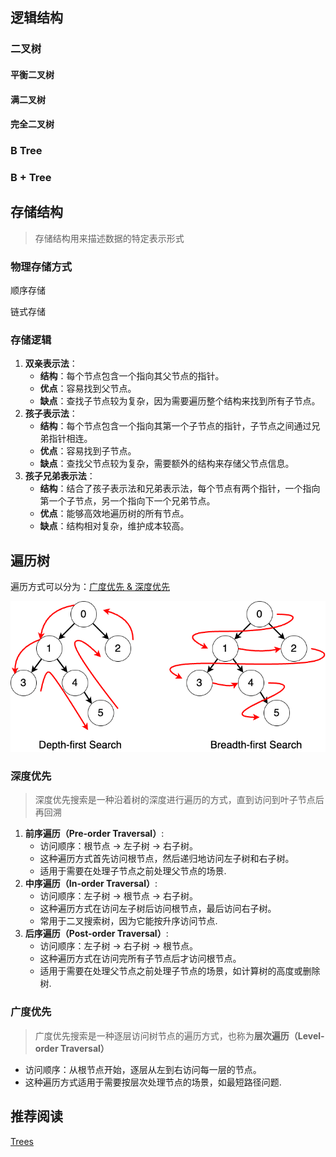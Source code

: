 ## 逻辑结构

### 二叉树



#### 平衡二叉树



#### 满二叉树



#### 完全二叉树







### B Tree



### B + Tree



## 存储结构

> 存储结构用来描述数据的特定表示形式



### 物理存储方式

顺序存储

链式存储



### 存储逻辑

1. **双亲表示法**：
   - **结构**：每个节点包含一个指向其父节点的指针。
   - **优点**：容易找到父节点。
   - **缺点**：查找子节点较为复杂，因为需要遍历整个结构来找到所有子节点。
2. **孩子表示法**：
   - **结构**：每个节点包含一个指向其第一个子节点的指针，子节点之间通过兄弟指针相连。
   - **优点**：容易找到子节点。
   - **缺点**：查找父节点较为复杂，需要额外的结构来存储父节点信息。
3. **孩子兄弟表示法**：
   - **结构**：结合了孩子表示法和兄弟表示法，每个节点有两个指针，一个指向第一个子节点，另一个指向下一个兄弟节点。
   - **优点**：能够高效地遍历树的所有节点。
   - **缺点**：结构相对复杂，维护成本较高。



## 遍历树

遍历方式可以分为：[广度优先 & 深度优先](https://moonbitlang.github.io/moonbit-textbook/trees/#binary-trees)

![](./imgs/DFS&BFS.webp)

### 深度优先

> 深度优先搜索是一种沿着树的深度进行遍历的方式，直到访问到叶子节点后再回溯

1. **前序遍历（Pre-order Traversal）**:
   - 访问顺序：根节点 -> 左子树 -> 右子树。
   - 这种遍历方式首先访问根节点，然后递归地访问左子树和右子树。
   - 适用于需要在处理子节点之前处理父节点的场景.
2. **中序遍历（In-order Traversal）**:
   - 访问顺序：左子树 -> 根节点 -> 右子树。
   - 这种遍历方式在访问左子树后访问根节点，最后访问右子树。
   - 常用于二叉搜索树，因为它能按升序访问节点.
3. **后序遍历（Post-order Traversal）**:
   - 访问顺序：左子树 -> 右子树 -> 根节点。
   - 这种遍历方式在访问完所有子节点后才访问根节点。
   - 适用于需要在处理父节点之前处理子节点的场景，如计算树的高度或删除树.

### 广度优先

> 广度优先搜索是一种逐层访问树节点的遍历方式，也称为**层次遍历（Level-order Traversal）**

- 访问顺序：从根节点开始，逐层从左到右访问每一层的节点。
- 这种遍历方式适用于需要按层次处理节点的场景，如最短路径问题.



## 推荐阅读

[Trees](https://moonbitlang.github.io/moonbit-textbook/trees)
